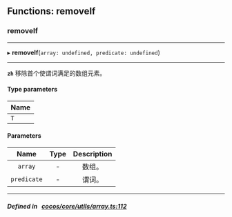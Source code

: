 ## Functions: removeIf

### removeIf


___
▸ **removeIf**(`array: undefined, predicate: undefined`)
___


**`zh`** 
移除首个使谓词满足的数组元素。


#### Type parameters

| Name |
| :------ |
| `T` |

#### Parameters

| Name | Type | Description |
| :------: | :------: | :------: |
| `array` | - | 数组。  |
| `predicate` | - | 谓词。  |

___


##### Defined in &nbsp;   [cocos/core/utils/array.ts:112](https://github.com/cocos-creator/engine/blob/c7bf6b8a9/cocos/core/utils/array.ts#L112)&nbsp;
